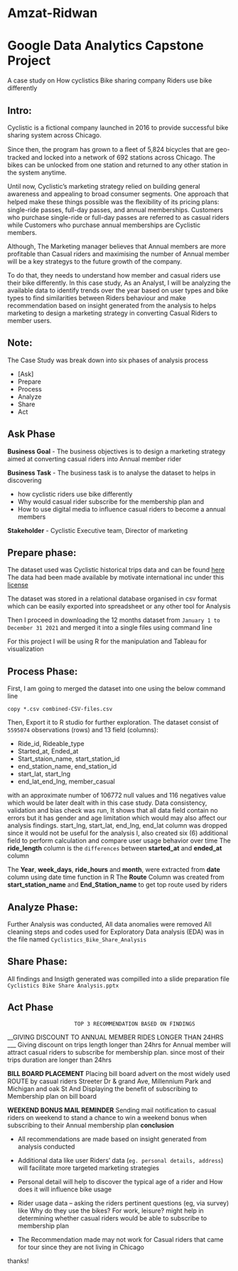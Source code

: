 # Amzat-Ridwan

# Google Data Analytics Capstone Project
 A case study on How cyclistics Bike sharing company Riders use bike differently 

 


## Intro:


Cyclistic is a fictional company launched in 2016 to provide successful bike sharing system across Chicago. 

Since then, the program has grown to a ﬂeet of 5,824 bicycles that
are geo-tracked and locked into a network of 692 stations across Chicago. The bikes can be unlocked from one station and
returned to any other station in the system anytime.

Until now, Cyclistic’s marketing strategy relied on building general awareness and appealing to broad consumer segments.
One approach that helped make these things possible was the ﬂexibility of its pricing plans: single-ride passes, full-day passes,
and annual memberships. Customers who purchase single-ride or full-day passes are referred to as casual riders while Customers
who purchase annual memberships are Cyclistic members. 
 
Although, The Marketing manager believes that Annual members are more profitable than Casual riders and maximising the number of Annual member will be a key strategys to the future growth of the company.

To do that, they needs to understand how member and casual riders use their bike differently.
In this case study, 
As an Analyst, I will be analyzing the available data to identify trends over the year based on user types and bike types to find similarities between Riders behaviour and make recommendation based on insight generated from the analysis to helps marketing to design a marketing strategy in converting Casual Riders to member users.

## Note:
The Case Study was break down into six phases of analysis process

- [Ask]
- Prepare
- Process
- Analyze
- Share
- Act 

## Ask Phase 
__Business Goal__ - The business objectives is to design a marketing strategy aimed at converting casual riders into Annual member rider 

__Business Task__ - The business task is to analyse the dataset to helps in discovering 

- how cyclistic riders use bike differently
- Why would casual rider subscribe for the membership plan and 
- How to use digital media to influence casual riders to become a annual members

__Stakeholder__ - Cyclistic Executive team, Director of marketing

## Prepare phase:
The dataset used was Cyclistic historical trips data and can be found [ here](https://divvy-tripdata.s3.amazonaws.com/index.html)
The data had been made available by motivate international inc under this [license](https://www.divvybikes.com/data-license-agreement)

The dataset was stored in a relational database organised in csv format which can be easily exported into spreadsheet or any other tool for Analysis

Then I proceed in downloading the 12 months dataset from `January 1 to December 31 2021`  and merged it into a single files using command line

For this project I will be using R for the manipulation and Tableau for visualization

## Process Phase:
First, I am going to merged the dataset into one using the below command line

```{cmd}
copy *.csv combined-CSV-files.csv
```
Then, Export it to R studio for further exploration.
The dataset consist of `5595074` observations (rows) and 13 field (columns):

- Ride_id, Rideable_type
- Started_at, Ended_at
- Start_staion_name, start_station_id
- end_station_name, end_station_id
- start_lat, start_lng
- end_lat_end_lng, member_casual

with an approximate number of 106772 null values and 116 negatives value which would be later dealt with in this case study. 
Data consistency, validation and bias check was run, It shows that all data field contain no errors but it has gender and age limitation which would may also affect our analysis findings.
start_lng, start_lat, end_lng, end_lat column was dropped since it would not be useful for the analysis
I, also created six (6) additional field to perform calculation and compare user usage behavior over time 
The __ride_length__ column is the `differences` between __started_at__ and __ended_at__ column

The __Year__, __week_days__, __ride_hours__ and __month__, were extracted from __date__ column using date time function in R 
The __Route__ Column was created from __start_station_name__ and __End_Station_name__ to get top route used by riders

## Analyze Phase:
Further Analysis was conducted, All data anomalies were removed 
All cleaning steps and codes used for Exploratory Data analysis (EDA) was in the file named `Cyclistics_Bike_Share_Analysis` 
## Share Phase:
All findings and Insigth generated was compilled into a slide preparation file  `Cyclistics Bike Share Analysis.pptx`

## Act Phase 
                         TOP 3 RECOMMENDATION BASED ON FINDINGS

__GIVING DISCOUNT TO ANNUAL MEMBER RIDES LONGER THAN 24HRS ___
Giving discount on trips length longer than 24hrs for Annual member will attract casual riders to subscribe for membership plan. since most of their trips duration are longer than 24hrs

__BILL BOARD PLACEMENT__
Placing bill board advert on the most widely used ROUTE by casual riders 
Streeter Dr & grand Ave, Millennium Park and Michigan and oak St And
Displaying the benefit of subscribing to Membership plan on bill board 

__WEEKEND BONUS MAIL REMINDER__
Sending mail notification to casual riders on weekend to stand a chance to win a weekend bonus when subscribing to their  Annual membership plan
                __conclusion__
- All recommendations are made based on insight generated from analysis conducted
- Additional data like user  Riders’ data (`eg. personal details, address`) will facilitate more targeted marketing strategies
- Personal detail will help to discover  the typical age of a rider and  How does it will influence bike usage
- Rider usage data – asking the riders pertinent questions (eg, via survey) like
Why do they use the bikes?  For work, leisure? might help in determining whether casual riders would be able to subscribe to membership plan

- The Recommendation made may not work for  Casual riders that came for tour since they are not living in Chicago

thanks!
               






